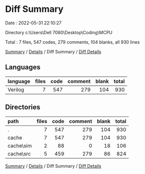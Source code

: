 # Diff Summary

Date : 2022-05-31 22:10:27

Directory c:\Users\Dell 7080\Desktop\Coding\MCPU

Total : 7 files,  547 codes, 279 comments, 104 blanks, all 930 lines

[Summary](results.md) / [Details](details.md) / Diff Summary / [Diff Details](diff-details.md)

## Languages
| language | files | code | comment | blank | total |
| :--- | ---: | ---: | ---: | ---: | ---: |
| Verilog | 7 | 547 | 279 | 104 | 930 |

## Directories
| path | files | code | comment | blank | total |
| :--- | ---: | ---: | ---: | ---: | ---: |
| . | 7 | 547 | 279 | 104 | 930 |
| cache | 7 | 547 | 279 | 104 | 930 |
| cache\sim | 2 | 88 | 0 | 18 | 106 |
| cache\src | 5 | 459 | 279 | 86 | 824 |

[Summary](results.md) / [Details](details.md) / Diff Summary / [Diff Details](diff-details.md)